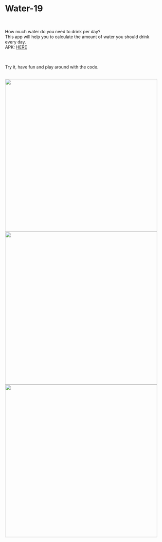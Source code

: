 # Water-19
<br/>

How much water do you need to drink per day?
<br/>
This app will help you to calculate the amount of water you should drink every day.
<br/>
APK: [HERE](https://drive.google.com/open?id=1-AZKNpG1mBTKUSzKfsbZGWr5KTnU-Aw-)<br/>

<br/><br/>
Try it, have fun and play around with the code.<br/><br/>


<img src="https://user-images.githubusercontent.com/57795657/75512903-9504bb00-59fb-11ea-9df9-f08e37104ea9.png" width="500" height = "500">
<br/>
<img src="https://user-images.githubusercontent.com/57795657/75512896-90d89d80-59fb-11ea-8733-0c2abe8e27f7.png" width="500" height = "500">
<br/>
<img src="https://user-images.githubusercontent.com/57795657/75512886-8c13e980-59fb-11ea-97a5-cbe70c010598.png" width="500" height = "500">
<br/>
